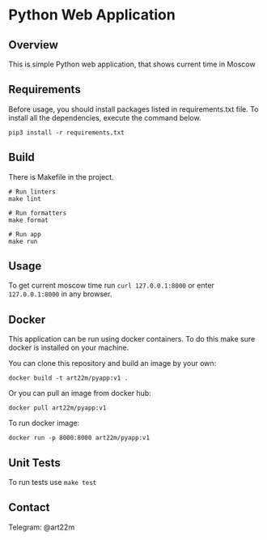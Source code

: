 # Python Web Application

## Overview

This is simple Python web application, that shows current time in Moscow

## Requirements

Before usage, you should install packages listed in requirements.txt file. To install all the dependencies, execute
the command below.

 ```
 pip3 install -r requirements.txt
 ```

## Build

There is Makefile in the project.
 ```
 # Run linters
 make lint 
 
 # Run formatters
 make format
 
 # Run app
 make run
 ```

## Usage
To get current moscow time run `curl 127.0.0.1:8000` or enter `127.0.0.1:8000` in any browser.

## Docker
This application can be run using docker containers. 
To do this make sure docker is installed on your machine.


You can clone this repository and build an image by your own:
 ```
docker build -t art22m/pyapp:v1 .
 ```

Or you can pull an image from docker hub:
 ```
docker pull art22m/pyapp:v1
 ```

To run docker image:
 ```
docker run -p 8000:8000 art22m/pyapp:v1
 ```

## Unit Tests
To run tests use `make test`

## Contact

Telegram: @art22m